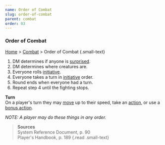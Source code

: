 ```yaml
---
name: Order of Combat
slug: order-of-combat
parent: combat
order: 03
---
```

### Order of Combat
[Home](dm-operations-center) > [Combat](combat) > Order of Combat {.small-text}

1. DM determines if anyone is [surprised](surprised).
2. DM determines where creatures are.
3. Everyone rolls [initiative](initiative).
4. Everyone takes a turn in [initiative](initiative) order.
5. Round ends when everyone had a turn.
6. Repeat step 4 until the fighting stops.

**Turn**<br/>
On a player's turn they may [move](movement) up to their speed, take an [action](action), or use a [bonus action](bonus-action).

*NOTE: A player may do these things in any order.*

> **Sources** <br/>
> System Reference Document, p. 90  
> Player's Handbook, p. 189
{.read .small-text}